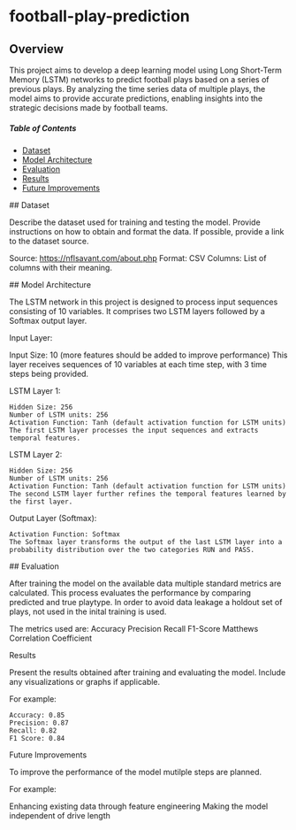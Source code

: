 # football-play-prediction

## Overview

This project aims to develop a deep learning model using Long Short-Term Memory (LSTM) networks to predict football plays based on a series of previous plays. By analyzing the time series data of multiple plays, the model aims to provide accurate predictions, enabling insights into the strategic decisions made by football teams.

##### Table of Contents

* [Dataset](#dataset)  
* [Model Architecture](#architecture)
* [Evaluation](#evaluation)
* [Results](#results)
* [Future Improvements](#imporvements)


<a name="dataset"/>
## Dataset

Describe the dataset used for training and testing the model. Provide instructions on how to obtain and format the data. If possible, provide a link to the dataset source.

Source: https://nflsavant.com/about.php
Format: CSV
Columns: List of columns with their meaning.


<a name="architecture"/>
## Model Architecture

The LSTM network in this project is designed to process input sequences consisting of 10 variables. It comprises two LSTM layers followed by a Softmax output layer.

Input Layer:

Input Size: 10 (more features should be added to improve performance)
This layer receives sequences of 10 variables at each time step, with 3 time steps being provided.

LSTM Layer 1:

    Hidden Size: 256
    Number of LSTM units: 256
    Activation Function: Tanh (default activation function for LSTM units)
    The first LSTM layer processes the input sequences and extracts temporal features.

LSTM Layer 2:

    Hidden Size: 256
    Number of LSTM units: 256
    Activation Function: Tanh (default activation function for LSTM units)
    The second LSTM layer further refines the temporal features learned by the first layer.

Output Layer (Softmax):

    Activation Function: Softmax
    The Softmax layer transforms the output of the last LSTM layer into a probability distribution over the two categories RUN and PASS.


<a name="evaluation"/>
## Evaluation

After training the model on the available data multiple standard metrics are calculated. This process evaluates the performance by comparing predicted and true playtype. In order to avoid data leakage a holdout set of plays, not used in the inital training is used.

The metrics used are:
Accuracy
Precision
Recall
F1-Score
Matthews Correlation Coefficient 

<a name="results"/>
Results

Present the results obtained after training and evaluating the model. Include any visualizations or graphs if applicable.

For example:

    Accuracy: 0.85
    Precision: 0.87
    Recall: 0.82
    F1 Score: 0.84

Future Improvements

To improve the performance of the model mutilple steps are planned.

For example:

Enhancing existing data through feature engineering
Making the model independent of drive length
